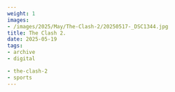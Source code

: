 ```yaml
---
weight: 1
images:
- /images/2025/May/The-Clash-2/20250517-_DSC1344.jpg
title: The Clash 2.
date: 2025-05-19
tags:
- archive
- digital

- the-clash-2
- sports
---
```


